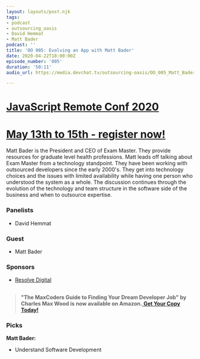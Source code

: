 ```yaml
---
layout: layouts/post.njk
tags:
- podcast
- outsourcing_oasis
- David Hemmat
- Matt Bader
podcast: ''
title: 'OO 005: Evolving an App with Matt Bader'
date: 2020-04-22T18:00:00Z
episode_number: '005'
duration: '50:11'
audio_url: https://media.devchat.tv/outsourcing-oasis/OO_005_Matt_Bader.mp3

---
```

# [JavaScript Remote Conf 2020](https://devchat.tv/conferences/javascript-remote-2020/ "JavaScript Remote Conf 2020")

# [May 13th to 15th - register now!](https://devchat.tv/conferences/javascript-remote-2020/ "JavaScript Remote Conf 2020")

Matt Bader is the President and CEO of Exam Master. They provide resources for graduate level health professions. Matt leads off talking about Exam Master from a technology standpoint. They have been working with outsourced developers since the early 2000's. They get into technology choices and the issues with limited availability while having one person who understood the system as a whole. The discussion continues through the evolution of the technology and team structure in the software side of the business and when to outsource expertise.

### **Panelists**

* David Hemmat

### **Guest**

* Matt Bader

### **Sponsors**

* [Resolve Digital](https://resolve.digital/?utm_source=ooasis-&utm_medium=podcast&utm_content=20200413-sponsor)

## 

> **"The MaxCoders Guide to Finding Your Dream Developer Job" by Charles Max Wood is now available on Amazon.**[ **Get Your Copy Today!**](https://www.amazon.com/gp/product/B081MBL5C9/ref=as_li_ss_tl?ie=UTF8&linkCode=sl1&tag=devchattv-20&linkId=9d61363241636e2546ef46abba198746&language=en_US)

### **Picks**

**Matt Bader:**

* Understand Software Development